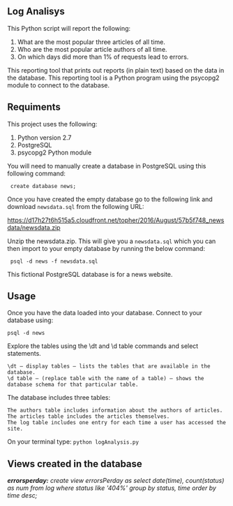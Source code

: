 ## Log Analisys
This Python script will report the following:

1. What are the most popular three articles of all time.
2. Who are the most popular article authors of all time.
3. On which days did more than 1% of requests lead to errors.

This reporting tool that prints out reports (in plain text) based on the data in the database. This reporting tool is a Python program using the psycopg2 module to connect to the database.

## Requiments
This project uses the following:

1. Python version 2.7
2. PostgreSQL
3. psycopg2 Python module

You will need to manually create a database in PostgreSQL using this following command:

   ` create database news;`

Once you have created the empty database go to the following link and download `newsdata.sql` from the following URL:

https://d17h27t6h515a5.cloudfront.net/topher/2016/August/57b5f748_newsdata/newsdata.zip

Unzip the newsdata.zip. This will give you a `newsdata.sql` which you can then import to your empty database by running the below command:

   ` psql -d news -f newsdata.sql`

This fictional PostgreSQL database is for a news website.


## Usage
Once you have the data loaded into your database. Connect to your database using:

    psql -d news 

Explore the tables using the \dt and \d table commands and select statements.


    \dt — display tables — lists the tables that are available in the database.
    \d table — (replace table with the name of a table) — shows the database schema for that particular table.
 

The database includes three tables:

    The authors table includes information about the authors of articles.
    The articles table includes the articles themselves.
    The log table includes one entry for each time a user has accessed the site.


On your terminal type: `python logAnalysis.py`


## Views created in the database
***errorsperday:***
*create view errorsPerday as select date(time), count(status) as num from log where status like '404%' group by status, time order by time desc;*



